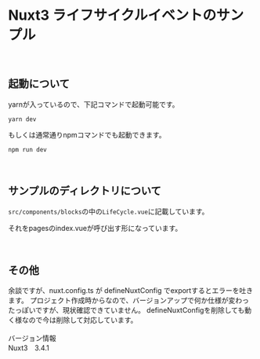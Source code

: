 # Nuxt3 ライフサイクルイベントのサンプル
<br>

## 起動について
yarnが入っているので、下記コマンドで起動可能です。

```
yarn dev
```

もしくは通常通りnpmコマンドでも起動できます。
```
npm run dev
```
<br>

## サンプルのディレクトリについて
```src/components/blocks```の中の```LifeCycle.vue```に記載しています。

それをpagesのindex.vueが呼び出す形になっています。

<br>

## その他
余談ですが、nuxt.config.ts が defineNuxtConfig でexportするとエラーを吐きます。
プロジェクト作成時からなので、バージョンアップで何か仕様が変わったっぽいですが、現状確認できていません。
defineNuxtConfigを削除しても動く様なので今は削除して対応しています。
<br><br>
バージョン情報<br>
Nuxt3　3.4.1
